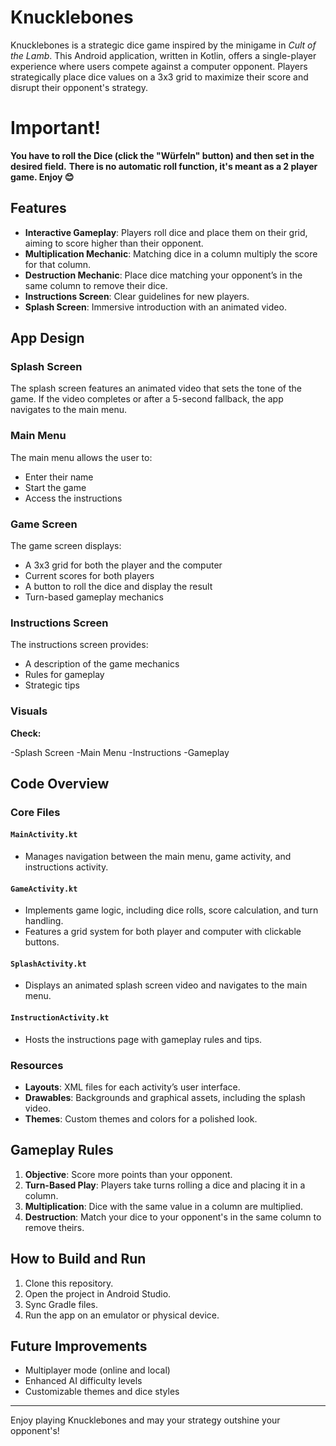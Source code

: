 # Knucklebones

Knucklebones is a strategic dice game inspired by the minigame in *Cult of the Lamb*. This Android application, written in Kotlin, offers a single-player experience where users compete against a computer opponent. Players strategically place dice values on a 3x3 grid to maximize their score and disrupt their opponent's strategy.

# Important!
**You have to roll the Dice (click the "Würfeln" button) and then set in the desired field.**
**There is no automatic roll function, it's meant as a 2 player game. Enjoy 😊**

## Features

- **Interactive Gameplay**: Players roll dice and place them on their grid, aiming to score higher than their opponent.
- **Multiplication Mechanic**: Matching dice in a column multiply the score for that column.
- **Destruction Mechanic**: Place dice matching your opponent’s in the same column to remove their dice.
- **Instructions Screen**: Clear guidelines for new players.
- **Splash Screen**: Immersive introduction with an animated video.

## App Design

### Splash Screen

The splash screen features an animated video that sets the tone of the game. If the video completes or after a 5-second fallback, the app navigates to the main menu.

### Main Menu

The main menu allows the user to:
- Enter their name
- Start the game
- Access the instructions

### Game Screen

The game screen displays:
- A 3x3 grid for both the player and the computer
- Current scores for both players
- A button to roll the dice and display the result
- Turn-based gameplay mechanics

### Instructions Screen

The instructions screen provides:
- A description of the game mechanics
- Rules for gameplay
- Strategic tips

### Visuals

**Check:**

-Splash Screen
-Main Menu
-Instructions
-Gameplay

## Code Overview

### Core Files

#### `MainActivity.kt`
- Manages navigation between the main menu, game activity, and instructions activity.

#### `GameActivity.kt`
- Implements game logic, including dice rolls, score calculation, and turn handling.
- Features a grid system for both player and computer with clickable buttons.

#### `SplashActivity.kt`
- Displays an animated splash screen video and navigates to the main menu.

#### `InstructionActivity.kt`
- Hosts the instructions page with gameplay rules and tips.

### Resources

- **Layouts**: XML files for each activity’s user interface.
- **Drawables**: Backgrounds and graphical assets, including the splash video.
- **Themes**: Custom themes and colors for a polished look.

## Gameplay Rules

1. **Objective**: Score more points than your opponent.
2. **Turn-Based Play**: Players take turns rolling a dice and placing it in a column.
3. **Multiplication**: Dice with the same value in a column are multiplied.
4. **Destruction**: Match your dice to your opponent's in the same column to remove theirs.

## How to Build and Run

1. Clone this repository.
2. Open the project in Android Studio.
3. Sync Gradle files.
4. Run the app on an emulator or physical device.

## Future Improvements

- Multiplayer mode (online and local)
- Enhanced AI difficulty levels
- Customizable themes and dice styles

---

Enjoy playing Knucklebones and may your strategy outshine your opponent's!

